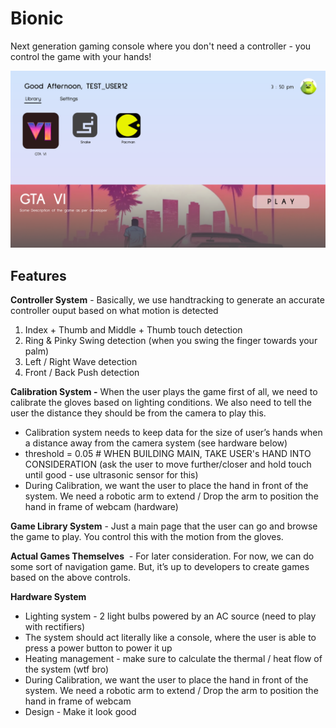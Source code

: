 # Bionic

Next generation gaming console where you don't need a controller - you control the game with your hands!

![bot](FIGMA_DESIGNS/main_interface/MAIN_SCREEN.png)

## **Features**

**Controller System** - Basically, we use handtracking to generate an accurate controller ouput based on what motion is detected
1. Index + Thumb and Middle + Thumb touch detection
2. Ring & Pinky Swing detection (when you swing the finger towards your palm)
3. Left / Right Wave detection
4. Front / Back Push detection

**Calibration System -** When the user plays the game first of all, we need to calibrate the gloves based on lighting conditions. We also need to tell the user the distance they should be from the camera to play this.

- Calibration system needs to keep data for the size of user’s hands when a distance away from the camera system (see hardware below)
- threshold = 0.05 # WHEN BUILDING MAIN, TAKE USER's HAND INTO CONSIDERATION (ask the user to move further/closer and hold touch until good - use ultrasonic sensor for this)
- During Calibration, we want the user to place the hand in front of the system. We need a robotic arm to extend / Drop the arm to position the hand in frame of webcam (hardware)

**Game Library System** - Just a main page that the user can go and browse the game to play. You control this with the motion from the gloves.

**Actual Games Themselves**  - For later consideration. For now, we can do some sort of navigation game. But, it’s up to developers to create games based on the above controls.

**Hardware System**
- Lighting system - 2 light bulbs powered by an AC source (need to play with rectifiers)
- The system should act literally like a console, where the user is able to press a power button to power it up
- Heating management - make sure to calculate the thermal / heat flow of the system (wtf bro)
- During Calibration, we want the user to place the hand in front of the system. We need a robotic arm to extend / Drop the arm to position the hand in frame of webcam
- Design - Make it look good
